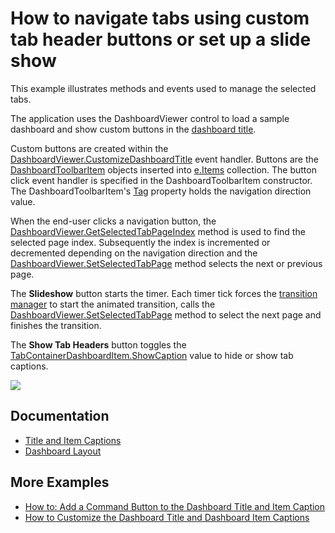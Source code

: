 # How to navigate tabs using custom tab header buttons or set up a slide show

This example illustrates methods and events used to manage the selected tabs.

The application uses the DashboardViewer control to load a sample dashboard and show custom buttons in the [dashboard title](https://docs.devexpress.com/Dashboard/15618/creating-dashboards/creating-dashboards-in-the-winforms-designer/dashboard-layout/dashboard-title).

Custom buttons are created within the [DashboardViewer.CustomizeDashboardTitle](https://docs.devexpress.com/Dashboard/DevExpress.DashboardWin.DashboardViewer.CustomizeDashboardTitle) event handler. Buttons are the [DashboardToolbarItem](https://docs.devexpress.com/Dashboard/DevExpress.DashboardWin.DashboardToolbarItem) objects inserted into [e.Items](https://docs.devexpress.com/Dashboard/DevExpress.DashboardWin.CustomizeDashboardCaptionBaseEventArgs.Items) collection. The button click event handler is specified in the DashboardToolbarItem constructor. The DashboardToolbarItem's [Tag](https://docs.devexpress.com/Dashboard/DevExpress.DashboardWin.DashboardToolbarItem.Tag) property holds the navigation direction value.

When the end-user clicks a navigation button, the [DashboardViewer.GetSelectedTabPageIndex](https://docs.devexpress.com/Dashboard/DevExpress.DashboardWin.DashboardViewer.GetSelectedTabPageIndex(System.String)) method is used to find the selected page index. Subsequently the index is incremented or decremented depending on the navigation direction and the [DashboardViewer.SetSelectedTabPage](https://docs.devexpress.com/Dashboard/DevExpress.DashboardWin.DashboardViewer.SetSelectedTabPage(System.String-System.Int32)) method selects the next or previous page.

The **Slideshow** button starts the timer. Each timer tick forces the [transition manager](https://docs.devexpress.com/WindowsForms/DevExpress.Utils.Animation.TransitionManager) to start the animated transition, calls the [DashboardViewer.SetSelectedTabPage](https://docs.devexpress.com/Dashboard/DevExpress.DashboardWin.DashboardViewer.SetSelectedTabPage(System.String-System.Int32)) method to select the next page and finishes the transition.

The **Show Tab Headers** button toggles the [TabContainerDashboardItem.ShowCaption](https://docs.devexpress.com/Dashboard/DevExpress.DashboardCommon.DashboardItem.ShowCaption) value to hide or show tab captions. 

![](https://github.com/DevExpress-Examples/winforms-dashboard-viewer-tab-navigation-buttons-tab-animation/blob/18.2.3%2B/images/Screenshot.png)

## Documentation

- [Title and Item Captions](https://docs.devexpress.com/Dashboard/401132/winforms-dashboard/winforms-viewer/title-and-item-captions)
- [Dashboard Layout](https://docs.devexpress.com/Dashboard/15617)

## More Examples 

* [How to: Add a Command Button to the Dashboard Title and Item Caption](https://github.com/DevExpress-Examples/winforms-dashboard-custom-command-buttons)
* [How to Customize the Dashboard Title and Dashboard Item Captions](https://github.com/DevExpress-Examples/winforms-dashboard-how-to-customize-the-dashboard-title-and-dashboard-item-captions-t630210)
